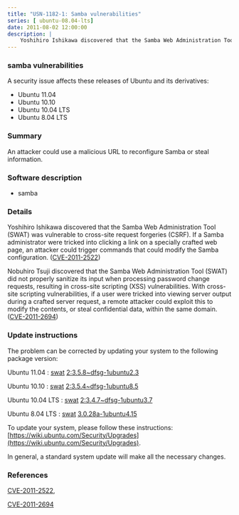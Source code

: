 ```yaml
---
title: "USN-1182-1: Samba vulnerabilities"
series: [ ubuntu-08.04-lts]
date: 2011-08-02 12:00:00
description: |
    Yoshihiro Ishikawa discovered that the Samba Web Administration Tool (SWAT) was vulnerable to cross-site request forgeries (CSRF). If a Samba administrator were tricked into clicking a link on a specially crafted web page, an attacker could trigger commands that could modify the Samba configuration. ([CVE-2011-2522](http://people.ubuntu.com/~ubuntu-security/cve/CVE-2011-2522))
--- 
```

 
### samba vulnerabilities

A security issue affects these releases of Ubuntu and its derivatives:

* Ubuntu 11.04
* Ubuntu 10.10
* Ubuntu 10.04 LTS
* Ubuntu 8.04 LTS

### Summary

An attacker could use a malicious URL to reconfigure Samba or steal information.

### Software description

* samba 

### Details

Yoshihiro Ishikawa discovered that the Samba Web Administration Tool (SWAT) was vulnerable to cross-site request forgeries (CSRF). If a Samba administrator were tricked into clicking a link on a specially crafted web page, an attacker could trigger commands that could modify the Samba configuration. ([CVE-2011-2522](http://people.ubuntu.com/~ubuntu-security/cve/CVE-2011-2522))

Nobuhiro Tsuji discovered that the Samba Web Administration Tool (SWAT) did not properly sanitize its input when processing password change requests, resulting in cross-site scripting (XSS) vulnerabilities. With cross-site scripting vulnerabilities, if a user were tricked into viewing server output during a crafted server request, a remote attacker could exploit this to modify the contents, or steal confidential data, within the same domain. ([CVE-2011-2694](http://people.ubuntu.com/~ubuntu-security/cve/CVE-2011-2694)) 

### Update instructions

The problem can be corrected by updating your system to the following package version:

Ubuntu 11.04
 : [swat](https://launchpad.net/ubuntu/+source/samba) <span> [2:3.5.8~dfsg-1ubuntu2.3](https://launchpad.net/ubuntu/+source/samba/2:3.5.8~dfsg-1ubuntu2.3) </span> 

Ubuntu 10.10
 : [swat](https://launchpad.net/ubuntu/+source/samba) <span> [2:3.5.4~dfsg-1ubuntu8.5](https://launchpad.net/ubuntu/+source/samba/2:3.5.4~dfsg-1ubuntu8.5) </span> 

Ubuntu 10.04 LTS
 : [swat](https://launchpad.net/ubuntu/+source/samba) <span> [2:3.4.7~dfsg-1ubuntu3.7](https://launchpad.net/ubuntu/+source/samba/2:3.4.7~dfsg-1ubuntu3.7) </span> 

Ubuntu 8.04 LTS
 : [swat](https://launchpad.net/ubuntu/+source/samba) <span> [3.0.28a-1ubuntu4.15](https://launchpad.net/ubuntu/+source/samba/3.0.28a-1ubuntu4.15) </span> 

To update your system, please follow these instructions: [https://wiki.ubuntu.com/Security/Upgrades](https://wiki.ubuntu.com/Security/Upgrades).

In general, a standard system update will make all the necessary changes. 

### References

 [CVE-2011-2522](http://people.ubuntu.com/~ubuntu-security/cve/CVE-2011-2522), 

 [CVE-2011-2694](http://people.ubuntu.com/~ubuntu-security/cve/CVE-2011-2694)
 
